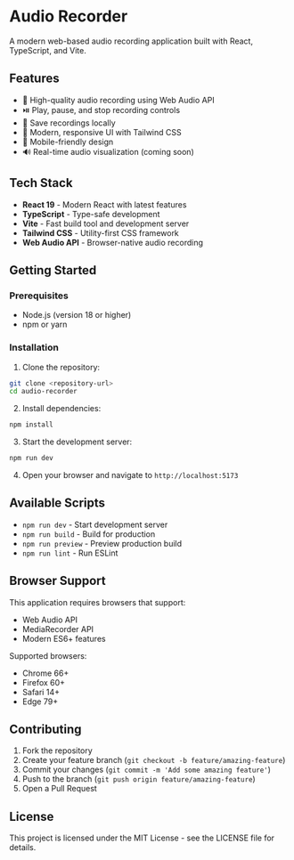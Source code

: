 # Audio Recorder

A modern web-based audio recording application built with React, TypeScript, and Vite.

## Features

- 🎤 High-quality audio recording using Web Audio API
- ⏯️ Play, pause, and stop recording controls
- 💾 Save recordings locally
- 🎨 Modern, responsive UI with Tailwind CSS
- 📱 Mobile-friendly design
- 🔊 Real-time audio visualization (coming soon)

## Tech Stack

- **React 19** - Modern React with latest features
- **TypeScript** - Type-safe development
- **Vite** - Fast build tool and development server
- **Tailwind CSS** - Utility-first CSS framework
- **Web Audio API** - Browser-native audio recording

## Getting Started

### Prerequisites

- Node.js (version 18 or higher)
- npm or yarn

### Installation

1. Clone the repository:
```bash
git clone <repository-url>
cd audio-recorder
```

2. Install dependencies:
```bash
npm install
```

3. Start the development server:
```bash
npm run dev
```

4. Open your browser and navigate to `http://localhost:5173`

## Available Scripts

- `npm run dev` - Start development server
- `npm run build` - Build for production
- `npm run preview` - Preview production build
- `npm run lint` - Run ESLint

## Browser Support

This application requires browsers that support:
- Web Audio API
- MediaRecorder API
- Modern ES6+ features

Supported browsers:
- Chrome 66+
- Firefox 60+
- Safari 14+
- Edge 79+

## Contributing

1. Fork the repository
2. Create your feature branch (`git checkout -b feature/amazing-feature`)
3. Commit your changes (`git commit -m 'Add some amazing feature'`)
4. Push to the branch (`git push origin feature/amazing-feature`)
5. Open a Pull Request

## License

This project is licensed under the MIT License - see the LICENSE file for details.
